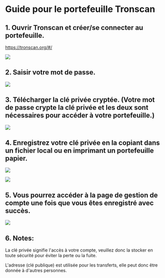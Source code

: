 # Guide pour le portefeuille Tronscan

## 1. Ouvrir Tronscan et créer/se connecter au portefeuille.

https://tronscan.org/#/

![](https://github.com/tronprotocol/Documentation/blob/master/images/Blockchain-Explorer/Guide_for_voting_on_Blockchain_Explorer/1.png)

## 2. Saisir votre mot de passe.

![](https://github.com/tronprotocol/Documentation/blob/master/images/Blockchain-Explorer/Guide_for_voting_on_Blockchain_Explorer/2.png)

## 3. Télécharger la clé privée cryptée. (Votre mot de passe crypte la clé privée et les deux sont nécessaires pour accéder à votre portefeuille.)

![](https://github.com/tronprotocol/Documentation/blob/master/images/Blockchain-Explorer/Guide_for_voting_on_Blockchain_Explorer/3.png)

## 4. Enregistrez votre clé privée en la copiant dans un fichier local ou en imprimant un portefeuille papier.

![](https://github.com/tronprotocol/Documentation/blob/master/images/Blockchain-Explorer/Guide_for_voting_on_Blockchain_Explorer/4.png)

![](https://github.com/tronprotocol/Documentation/blob/master/images/Blockchain-Explorer/Guide_for_voting_on_Blockchain_Explorer/5.png)

## 5. Vous pourrez accéder à la page de gestion de compte une fois que vous êtes enregistré avec succès.

![](https://github.com/tronprotocol/Documentation/blob/master/images/Blockchain-Explorer/Guide_for_voting_on_Blockchain_Explorer/6.png)

## 6. Notes:

La clé privée signifie l'accès à votre compte, veuillez donc la stocker en toute sécurité pour éviter la perte ou la fuite.

L'adresse (clé publique) est utilisée pour les transferts, elle peut donc être donnée à d'autres personnes.